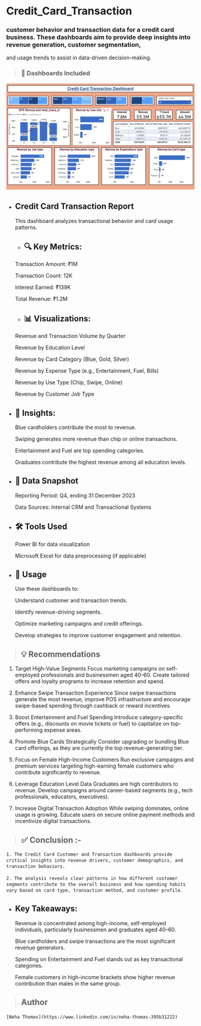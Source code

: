 # Credit_Card_Transaction

  ### customer behavior and transaction data for a credit card business. These dashboards aim to provide deep insights into revenue generation, customer segmentation,
  and usage trends to assist in data-driven decision-making.

> ### 📁 Dashboards Included
 
   ![CC_Transaction](https://github.com/neha123ann/CC_Transaction/blob/main/Credit_Card_Transaction.png)


* ## Credit Card Transaction Report
  
     
    This dashboard analyzes transactional behavior and card usage patterns.
  
   *  ## 🔍 Key Metrics:
   
   
     Transaction Amount: ₹1M

     Transaction Count: 12K

     Interest Earned: ₹139K

     Total Revenue: ₹1.2M
   

   * ## 📊 Visualizations:
  
  
    Revenue and Transaction Volume by Quarter

    Revenue by Education Level

    Revenue by Card Category (Blue, Gold, Silver)

    Revenue by Expense Type (e.g., Entertainment, Fuel, Bills)

    Revenue by Use Type (Chip, Swipe, Online)

    Revenue by Customer Job Type

  
  

* ## 🧠 Insights:


    Blue cardholders contribute the most to revenue.

    Swiping generates more revenue than chip or online transactions.

    Entertainment and Fuel are top spending categories.

    Graduates contribute the highest revenue among all education levels.


* ## 📅 Data Snapshot

    Reporting Period: Q4, ending 31 December 2023

    Data Sources: Internal CRM and Transactional Systems
  

* ## 🛠 Tools Used
  

   Power BI for data visualization

   Microsoft Excel for data preprocessing (if applicable)



 * ## 📌 Usage
    
    Use these dashboards to:

    Understand customer and transaction trends.

    Identify revenue-driving segments.

    Optimize marketing campaigns and credit offerings.

    Develop strategies to improve customer engagement and retention.


> ## 💡 Recommendations

   1. Target High-Value Segments
     Focus marketing campaigns on self-employed professionals and businessmen aged 40–60. Create tailored offers and loyalty programs to increase retention and spend.

   2. Enhance Swipe Transaction Experience
     Since swipe transactions generate the most revenue, improve POS infrastructure and encourage swipe-based spending through cashback or reward incentives.

   3. Boost Entertainment and Fuel Spending
     Introduce category-specific offers (e.g., discounts on movie tickets or fuel) to capitalize on top-performing expense areas.

   4. Promote Blue Cards Strategically
     Consider upgrading or bundling Blue card offerings, as they are currently the top revenue-generating tier.

   5. Focus on Female High-Income Customers
     Run exclusive campaigns and premium services targeting high-earning female customers who contribute significantly to revenue.

   6. Leverage Education Level Data
     Graduates are high contributors to revenue. Develop campaigns around career-based segments (e.g., tech professionals, educators, executives).

   7. Increase Digital Transaction Adoption
    While swiping dominates, online usage is growing. Educate users on secure online payment methods and incentivize digital transactions.


> ## ✅ Conclusion :-


    1. The Credit Card Customer and Transaction dashboards provide critical insights into revenue drivers, customer demographics, and transaction behaviors.
 
    2. The analysis reveals clear patterns in how different customer segments contribute to the overall business and how spending habits vary based on card type, transaction method, and customer profile.
  

* ## Key Takeaways:
  
  
   Revenue is concentrated among high-income, self-employed individuals, particularly businessmen and graduates aged 40–60.

   Blue cardholders and swipe transactions are the most significant revenue generators.

   Spending on Entertainment and Fuel stands out as key transactional categories.

   Female customers in high-income brackets show higher revenue contribution than males in the same group.




> ## Author
    [Neha Thomas](https://www.linkedin.com/in/neha-thomas-395b31222)
